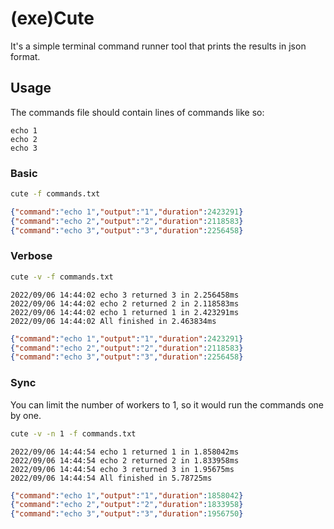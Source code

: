 # (exe)Cute
It's a simple terminal command runner tool that prints the results in json format.

## Usage

The commands file should contain lines of commands like so:
```
echo 1
echo 2
echo 3
```

### Basic
```bash
cute -f commands.txt
```

```json
{"command":"echo 1","output":"1","duration":2423291}
{"command":"echo 2","output":"2","duration":2118583}
{"command":"echo 3","output":"3","duration":2256458}
```

### Verbose

```bash
cute -v -f commands.txt
```

```
2022/09/06 14:44:02 echo 3 returned 3 in 2.256458ms
2022/09/06 14:44:02 echo 2 returned 2 in 2.118583ms
2022/09/06 14:44:02 echo 1 returned 1 in 2.423291ms
2022/09/06 14:44:02 All finished in 2.463834ms
```
```json
{"command":"echo 1","output":"1","duration":2423291}
{"command":"echo 2","output":"2","duration":2118583}
{"command":"echo 3","output":"3","duration":2256458}
```

### Sync
You can limit the number of workers to 1, so it would run the commands one by one.

```bash
cute -v -n 1 -f commands.txt
```

```
2022/09/06 14:44:54 echo 1 returned 1 in 1.858042ms
2022/09/06 14:44:54 echo 2 returned 2 in 1.833958ms
2022/09/06 14:44:54 echo 3 returned 3 in 1.95675ms
2022/09/06 14:44:54 All finished in 5.78725ms
```
```json
{"command":"echo 1","output":"1","duration":1858042}
{"command":"echo 2","output":"2","duration":1833958}
{"command":"echo 3","output":"3","duration":1956750}
```
